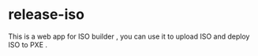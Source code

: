 # release-iso
This is a web app for ISO builder , you can use it to upload ISO and deploy ISO to PXE . 
